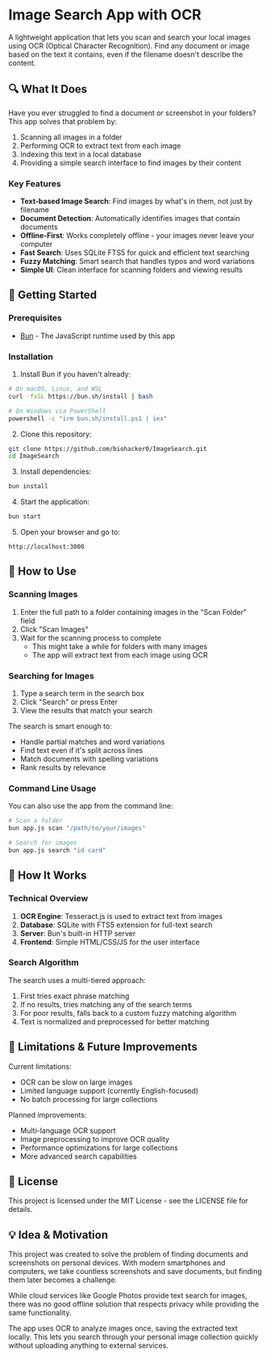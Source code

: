 # Image Search App with OCR

A lightweight application that lets you scan and search your local images using OCR (Optical Character Recognition). Find any document or image based on the text it contains, even if the filename doesn't describe the content.

## 🔍 What It Does

Have you ever struggled to find a document or screenshot in your folders? This app solves that problem by:

1. Scanning all images in a folder
2. Performing OCR to extract text from each image
3. Indexing this text in a local database
4. Providing a simple search interface to find images by their content

### Key Features

- **Text-based Image Search**: Find images by what's in them, not just by filename
- **Document Detection**: Automatically identifies images that contain documents
- **Offline-First**: Works completely offline - your images never leave your computer
- **Fast Search**: Uses SQLite FTS5 for quick and efficient text searching
- **Fuzzy Matching**: Smart search that handles typos and word variations
- **Simple UI**: Clean interface for scanning folders and viewing results

## 🚀 Getting Started

### Prerequisites

- [Bun](https://bun.sh/) - The JavaScript runtime used by this app

### Installation

1. Install Bun if you haven't already:

```bash
# On macOS, Linux, and WSL
curl -fsSL https://bun.sh/install | bash

# On Windows via PowerShell
powershell -c "irm bun.sh/install.ps1 | iex"
```

2. Clone this repository:

```bash
git clone https://github.com/biohacker0/ImageSearch.git
cd ImageSearch
```

3. Install dependencies:

```bash
bun install
```

4. Start the application:

```bash
bun start
```

5. Open your browser and go to:

```
http://localhost:3000
```

## 📖 How to Use

### Scanning Images

1. Enter the full path to a folder containing images in the "Scan Folder" field
2. Click "Scan Images"
3. Wait for the scanning process to complete
   - This might take a while for folders with many images
   - The app will extract text from each image using OCR

### Searching for Images

1. Type a search term in the search box
2. Click "Search" or press Enter
3. View the results that match your search

The search is smart enough to:

- Handle partial matches and word variations
- Find text even if it's split across lines
- Match documents with spelling variations
- Rank results by relevance

### Command Line Usage

You can also use the app from the command line:

```bash
# Scan a folder
bun app.js scan "/path/to/your/images"

# Search for images
bun app.js search "id card"
```

## 🔧 How It Works

### Technical Overview

1. **OCR Engine**: Tesseract.js is used to extract text from images
2. **Database**: SQLite with FTS5 extension for full-text search
3. **Server**: Bun's built-in HTTP server
4. **Frontend**: Simple HTML/CSS/JS for the user interface

### Search Algorithm

The search uses a multi-tiered approach:

1. First tries exact phrase matching
2. If no results, tries matching any of the search terms
3. For poor results, falls back to a custom fuzzy matching algorithm
4. Text is normalized and preprocessed for better matching

## 🔄 Limitations & Future Improvements

Current limitations:

- OCR can be slow on large images
- Limited language support (currently English-focused)
- No batch processing for large collections

Planned improvements:

- Multi-language OCR support
- Image preprocessing to improve OCR quality
- Performance optimizations for large collections
- More advanced search capabilities

## 📄 License

This project is licensed under the MIT License - see the LICENSE file for details.

## 💡 Idea & Motivation

This project was created to solve the problem of finding documents and screenshots on personal devices. With modern smartphones and computers, we take countless screenshots and save documents, but finding them later becomes a challenge.

While cloud services like Google Photos provide text search for images, there was no good offline solution that respects privacy while providing the same functionality.

The app uses OCR to analyze images once, saving the extracted text locally. This lets you search through your personal image collection quickly without uploading anything to external services.
